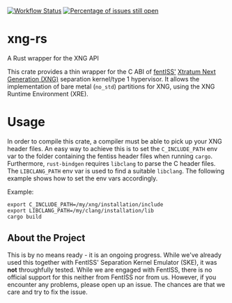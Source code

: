 [![Workflow Status](https://github.com/aeronautical-informatics/xng-rs/workflows/main/badge.svg)](https://github.com/aeronautical-informatics/xng-rs/actions?query=workflow%3A%22main%22)
[![Percentage of issues still open](https://isitmaintained.com/badge/open/aeronautical-informatics/xng-rs.svg)](https://isitmaintained.com/project/aeronautical-informatics/xng-rs "Percentage of issues still open")


# xng-rs

A Rust wrapper for the XNG API

This crate provides a thin wrapper for the C ABI of [fentISS'](https://fentiss.com/)
[Xtratum Next Generation (XNG)](https://fentiss.com/products/hypervisor/)
separation kernel/type 1 hypervisor. It allows the implementation of bare metal
(`no_std`) partitions for XNG, using the XNG Runtime Environment (XRE).


# Usage

In order to compile this crate, a compiler must be able to pick up your XNG
header files. An easy way to achieve this is to set the `C_INCLUDE_PATH` env
var to the folder containing the fentiss header files when running `cargo`.
Furthermore, `rust-bindgen` requires `libclang` to parse the C header files.
The `LIBCLANG_PATH` env var is used to find a suitable `libclang`. The
following example shows how to set the env vars accordingly.

Example:

```console
export C_INCLUDE_PATH=/my/xng/installation/include
export LIBCLANG_PATH=/my/clang/installation/lib
cargo build
```


## About the Project

This is by no means ready - it is an ongoing progress. While we've already used this together
with FentISS' Separation Kernel Emulator (SKE), it was __not__ throughfully tested. While
we are engaged with FentISS, there is no official support for this neither from FentISS nor
from us. However, if you encounter any problems, please open up an issue. The chances are that
we care and try to fix the issue.
